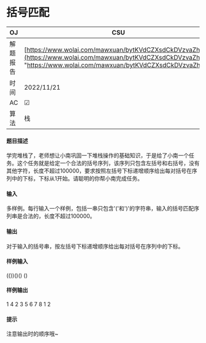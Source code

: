 # 括号匹配

| OJ   | CSU                                                                                                                                                                 |
| ---- | ------------------------------------------------------------------------------------------------------------------------------------------------------------------- |
| 解题报告 | [https://www.wolai.com/mawxuan/bytKVdCZXsdCkDVzvaZhvF](https://www.wolai.com/mawxuan/bytKVdCZXsdCkDVzvaZhvF "https://www.wolai.com/mawxuan/bytKVdCZXsdCkDVzvaZhvF") |
| 时间   | 2022/11/21                                                                                                                                                          |
| AC   | ☑                                                                                                                                                                   |
| 算法   | 栈                                                                                                                                                                   |

#### 题目描述

学完堆栈了，老师想让小南巩固一下堆栈操作的基础知识，于是给了小南一个任务。这个任务就是给定一个合法的括号序列，该序列只包含左括号和右括号，没有其他字符，长度不超过100000，要求按照左括号下标递增顺序给出每对括号在序列中的下标，下标从1开始。请聪明的你帮小南完成任务。 &#x20;

#### 输入

多样例。每行输入一个样例，包括一串只包含'('和')'的字符串，输入的括号匹配序列串是合法的，长度不超过100000。  &#x20;

#### 输出

对于输入的括号串，按左括号下标递增顺序给出每对括号在序列中的下标。 &#x20;

#### 样例输入

(())()()
()

#### 样例输出

1 4 &#x20;
2 3 &#x20;
5 6 &#x20;
7 8
1 2

#### 提示

注意输出时的顺序哦\~
